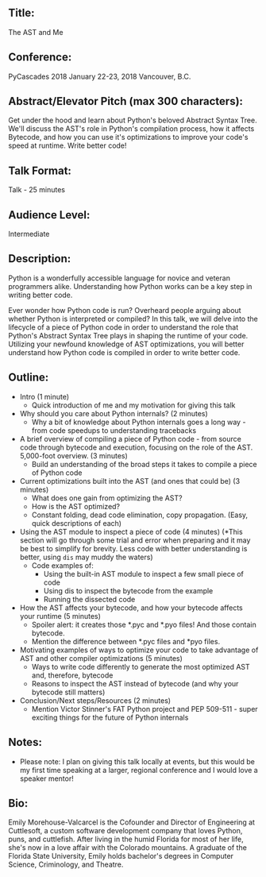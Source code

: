 Title:
------
The AST and Me

Conference:
-----------
PyCascades 2018
January 22-23, 2018
Vancouver, B.C.

Abstract/Elevator Pitch (max 300 characters):
---------------------------------------------
Get under the hood and learn about Python's beloved Abstract Syntax Tree. We'll discuss the AST's role in Python's compilation process, how it affects Bytecode, and how you can use it's optimizations to improve your code's speed at runtime. Write better code!

Talk Format:
------------
Talk - 25 minutes

Audience Level:
---------------
Intermediate

Description:
------------
Python is a wonderfully accessible language for novice and veteran programmers alike. Understanding how Python works can be a key step in writing better code.

Ever wonder how Python code is run? Overheard people arguing about whether Python is interpreted or compiled? In this talk, we will delve into the lifecycle of a piece of Python code in order to understand the role that Python's Abstract Syntax Tree plays in shaping the runtime of your code. Utilizing your newfound knowledge of AST optimizations, you will better understand how Python code is compiled in order to write better code.

Outline:
--------
* Intro (1 minute)
    - Quick introduction of me and my motivation for giving this talk
* Why should you care about Python internals? (2 minutes)
    - Why a bit of knowledge about Python internals goes a long way - from code speedups to understanding tracebacks
* A brief overview of compiling a piece of Python code - from source code through bytecode and execution, focusing on the role of the AST. 5,000-foot overview. (3 minutes)
    - Build an understanding of the broad steps it takes to compile a piece of Python code
* Current optimizations built into the AST (and ones that could be) (3 minutes)
    - What does one gain from optimizing the AST?
    - How is the AST optimized?
    - Constant folding, dead code elimination, copy propagation. (Easy, quick descriptions of each)
* Using the AST module to inspect a piece of code (4 minutes) (*This section will go through some trial and error when preparing and it may be best to simplify for brevity. Less code with better understanding is better, using `dis` may muddy the waters)
    - Code examples of:
        - Using the built-in AST module to inspect a few small piece of code
        - Using dis to inspect the bytecode from the example
        - Running the dissected code
* How the AST affects your bytecode, and how your bytecode affects your runtime (5 minutes)
    - Spoiler alert: it creates those *.pyc and *.pyo files! And those contain bytecode.
    - Mention the difference between *.pyc files and *pyo files.
* Motivating examples of ways to optimize your code to take advantage of AST and other compiler optimizations (5 minutes)
    - Ways to write code differently to generate the most optimized AST and, therefore, bytecode
    - Reasons to inspect the AST instead of bytecode (and why your bytecode still matters)
* Conclusion/Next steps/Resources (2 minutes)
    - Mention Victor Stinner's FAT Python project and PEP 509-511 - super exciting things for the future of Python internals


Notes:
------
* Please note: I plan on giving this talk locally at events, but this would be my first time speaking at a larger, regional conference and I would love a speaker mentor!

Bio:
----
Emily Morehouse-Valcarcel is the Cofounder and Director of Engineering at Cuttlesoft, a custom software development company that loves Python, puns, and cuttlefish. After living in the humid Florida for most of her life, she's now in a love affair with the Colorado mountains. A graduate of the Florida State University, Emily holds bachelor's degrees in Computer Science, Criminology, and Theatre.